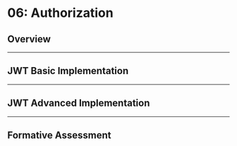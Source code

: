 # 06: Authorization

## Overview

---

## JWT Basic Implementation

---

## JWT Advanced Implementation

---

## Formative Assessment